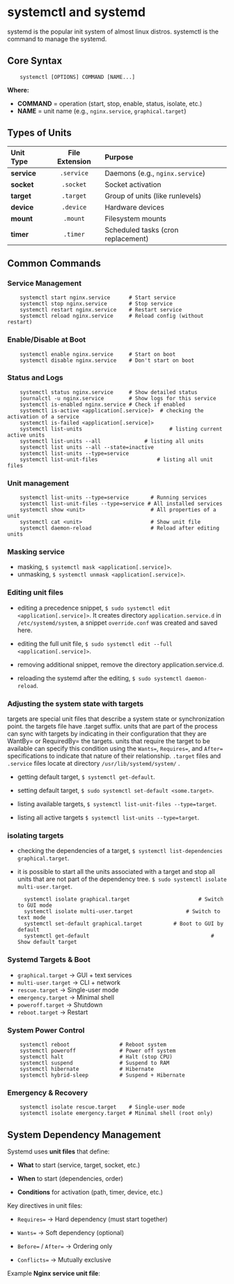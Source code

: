 # systemctl and systemd

systemd is the popular  init system of almost linux distros.
systemctl is the command to manage the systemd.


## Core Syntax

		systemctl [OPTIONS] COMMAND [NAME...]

**Where:**

- **COMMAND** = operation (start, stop, enable, status, isolate, etc.)    
- **NAME** = unit name (e.g., `nginx.service`, `graphical.target`)

## Types of Units

| Unit Type  |  File Extension  |  Purpose |
| :---        |    :----:   |          :--- |
| **service**  | `.service` |  Daemons (e.g., `nginx.service`) |
| **socket** | `.socket` |  Socket activation |
| **target** | `.target` | Group of units (like runlevels) |
| **device** | `.device` | Hardware devices |
| **mount** | `.mount` | Filesystem mounts |
| **timer** | `.timer` | Scheduled tasks (cron replacement) |

 
## Common Commands

### Service Management

		systemctl start nginx.service      # Start service
		systemctl stop nginx.service       # Stop service
		systemctl restart nginx.service    # Restart service
		systemctl reload nginx.service     # Reload config (without restart)

### Enable/Disable at Boot

		systemctl enable nginx.service     # Start on boot
		systemctl disable nginx.service    # Don't start on boot

### Status and Logs

		systemctl status nginx.service     # Show detailed status
		journalctl -u nginx.service        # Show logs for this service
		systemctl is-enabled nginx.service # Check if enabled
		systemctl is-active <application[.service]>  # checking the activation of a service
		systemctl is-failed <application[.service]>
		systemctl list-units							# listing current active units
		systemctl list-units --all				# listing all units
		systemctl list units --all --state=inactive
		systemctl list-units --type=service
		systemctl list-unit-files					# listing all unit files

### Unit management

		systemctl list-units --type=service       # Running services
		systemctl list-unit-files --type=service # All installed services
		systemctl show <unit>                     # All properties of a unit
		systemctl cat <unit>                      # Show unit file
		systemctl daemon-reload                   # Reload after editing units

### Masking service

- masking, `$ systemctl mask <application[.service]>`.
- unmasking, `$ systemctl unmask <application[.service]>`.

### Editing unit files

- editing a precedence snippet, `$ sudo systemctl edit <application[.service]>`. It creates directory `application.service.d` in `/etc/systemd/system`, a snippet `override.conf` was created and saved here.

- editing the full unit file, `$ sudo systemctl edit --full <application[.service]>`.

- removing additional snippet, remove the directory application.service.d.

- reloading the systemd after the editing, `$ sudo systemctl daemon-reload`.

### Adjusting the system state with targets

targets are special unit files that describe a system state or synchronization point. the targets file have .target suffix.
units that are part of the process can sync with targets by indicating in their configuration that they are WantBy= or RequiredBy= the targets.
units that require the target to be available can specify this condition using the `Wants=`, `Requires=`, and `After=` specifications to indicate that nature of their relationship.
`.target` files and `.service` files locate at directory `/usr/lib/systemd/system/` .

- getting default target, `$ systemctl get-default`.

- setting default target, `$ sudo systemctl set-default <some.target>`.

- listing available targets, `$ systemctl list-unit-files --type=target`.

- listing all active targets `$ systemctl list-units --type=target`.

### isolating targets

- checking the dependencies of a target, `$ systemctl list-dependencies graphical.target`.

- it is possible to start all the units associated with a target and stop all units that are not part of the dependency tree. `$ sudo systemctl isolate multi-user.target`.

		systemctl isolate graphical.target   					# Switch to GUI mode
		systemctl isolate multi-user.target  				# Switch to text mode
		systemctl set-default graphical.target 			# Boot to GUI by default
		systemctl get-default                						# Show default target


### Systemd Targets & Boot

-   `graphical.target` → GUI + text services
-   `multi-user.target` → CLI + network
-   `rescue.target` → Single-user mode
-   `emergency.target` → Minimal shell
-   `poweroff.target` → Shutdown
-   `reboot.target` → Restart

### System Power Control

		systemctl reboot                # Reboot system
		systemctl poweroff              # Power off system
		systemctl halt                  # Halt (stop CPU)
		systemctl suspend               # Suspend to RAM
		systemctl hibernate             # Hibernate
		systemctl hybrid-sleep          # Suspend + Hibernate


### Emergency & Recovery

		systemctl isolate rescue.target    # Single-user mode
		systemctl isolate emergency.target # Minimal shell (root only)

## System Dependency Management

Systemd uses **unit files** that define:

-   **What** to start (service, target, socket, etc.)
    
-   **When** to start (dependencies, order)
    
-   **Conditions** for activation (path, timer, device, etc.)
    

Key directives in unit files:

-   `Requires=` → Hard dependency (must start together)
    
-   `Wants=` → Soft dependency (optional)
    
-   `Before=` / `After=` → Ordering only
    
-   `Conflicts=` → Mutually exclusive
    

Example **Nginx service unit file**:
<!--stackedit_data:
eyJoaXN0b3J5IjpbLTE4NjEwMDQzMTcsMTEwMDA3MTYwNywtNz
IzODEyOTAyLC0xMTE5Mjg1NzEzLDIwOTc4MjM4OCwxNzA0MTMw
NDAyLDExOTczOTI1NzZdfQ==
-->